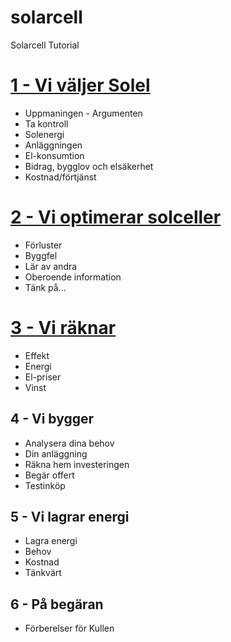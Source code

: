 # solarcell
Solarcell Tutorial

<h1><a href="1-solel.md">1 - Vi väljer Solel</a></h1>

* Uppmaningen - Argumenten
* Ta kontroll
* Solenergi
* Anläggningen
* El-konsumtion
* Bidrag, bygglov och elsäkerhet
* Kostnad/förtjänst

<h1><a href="2-optimera.md">2 - Vi optimerar solceller</a></h1>

* Förluster
* Byggfel
* Lär av andra
* Oberoende information
* Tänk på...

<h1><a href="3-rakna.md">3 - Vi räknar</a></h1>

* Effekt
* Energi
* El-priser
* Vinst

## 4 - Vi bygger 
* Analysera dina behov
* Din anläggning 
* Räkna hem investeringen
* Begär offert
* Testinköp

## 5 - Vi lagrar energi
* Lagra energi
* Behov
* Kostnad
* Tänkvärt

## 6 - På begäran
* Förberelser för Kullen
